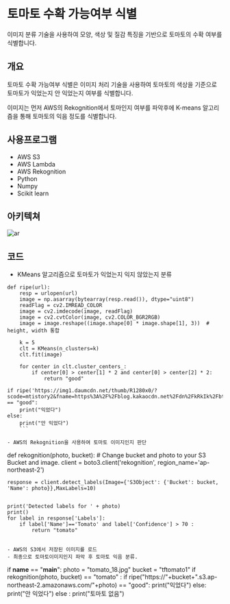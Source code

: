 # 토마토 수확 가능여부 식별
이미지 분류 기술을 사용하여 모양, 색상 및 질감 특징을 기반으로 토마토의 수확 여부를 식별합니다.


## 개요
토마토 수확 가능여부 식별은 이미지 처리 기술을 사용하여 토마토의 색상을 기준으로 토마토가 익었는지 안 익었는지 여부를 식별합니다. 

이미지는 먼저 AWS의 Rekognition에서 토마인지 여부를 파악후에 K-means 알고리즘을 통해 토마토의 익음 정도를 식별합니다.

## 사용프로그램
- AWS S3
- AWS Lambda
- AWS Rekognition
- Python
- Numpy
- Scikit learn

## 아키텍쳐
![ar](https://user-images.githubusercontent.com/102707438/170937122-cf18c49a-1d09-428b-a607-cf3d3edf34d2.png)


## 코드
- KMeans 알고리즘으로 토마토가 익었는지 익지 않았는지 분류
```
def ripe(url):
    resp = urlopen(url)
    image = np.asarray(bytearray(resp.read()), dtype="uint8")
    readFlag = cv2.IMREAD_COLOR
    image = cv2.imdecode(image, readFlag)
    image = cv2.cvtColor(image, cv2.COLOR_BGR2RGB)
    image = image.reshape((image.shape[0] * image.shape[1], 3))  # height, width 통합

    k = 5
    clt = KMeans(n_clusters=k)
    clt.fit(image)

    for center in clt.cluster_centers_:
        if center[0] > center[1] * 2 and center[0] > center[2] * 2:
            return "good"

if ripe('https://img1.daumcdn.net/thumb/R1280x0/?scode=mtistory2&fname=https%3A%2F%2Fblog.kakaocdn.net%2Fdn%2FkRkIk%2FbtrC5K0PSsC%2FwjBKkTqCI8ytVkWRVR7K9K%2Fimg.jpg') == "good":
    print("익었다")
else:
    print("안 익었다")
    ```

- AWS의 Rekognition을 사용하여 토마토 이미지인지 판단
```
def rekognition(photo, bucket):
    # Change bucket and photo to your S3 Bucket and image.
    client = boto3.client('rekognition', region_name='ap-northeast-2')

    response = client.detect_labels(Image={'S3Object': {'Bucket': bucket, 'Name': photo}},MaxLabels=10)


    print('Detected labels for ' + photo)
    print()
    for label in response['Labels']:
        if label['Name']=='Tomato' and label['Confidence'] > 70 :
            return "tomato"
```

- AWS의 S3에서 저장된 이미지를 로드
- 최종으로 토마토이미지인지 파악 후 토마토 익음 분류.

```
if __name__ == "__main__":
    photo = "tomato_18.jpg"
    bucket = "tftomato1"
    if rekognition(photo, bucket) == "tomato" :
        if ripe("https://"+bucket+".s3.ap-northeast-2.amazonaws.com/"+photo) == "good":
            print("익었다")
        else:
            print("안 익었다")
    else :
        print("토마토 없음")
```
